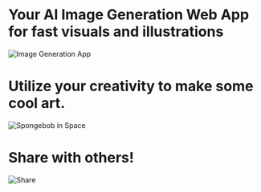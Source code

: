 # Your AI Image Generation Web App for fast visuals and illustrations
![Image Generation App](https://i.ibb.co/Df6hgv8/Visualsvn.png)

# Utilize your creativity to make some cool art.

![Spongebob in Space](https://i.ibb.co/z8kTDkx/Spongebobspace.png)

# Share with others!

![Share](https://i.ibb.co/sH9h4RW/Others.png)
